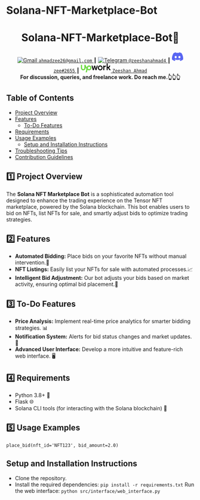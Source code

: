 # Solana-NFT-Marketplace-Bot
<h1 align="center"> Solana-NFT-Marketplace-Bot🚀</h1>

<div align="center">
  <a href="https://mail.google.com/mail/u/?authuser=ahmadzee26@gmail.com">
    <img alt="Gmail" width="30px" src="https://edent.github.io/SuperTinyIcons/images/svg/gmail.svg" />
    <code>ahmadzee26@gmail.com</code>
  </a>
  <span> ┃ </span>
  
  <a href="https://t.me/zeeshanahmad4">
    <img alt="Telegram" width="30px" src="https://edent.github.io/SuperTinyIcons/images/svg/telegram.svg" />
    <code>@zeeshanahmad4</code>
  </a>
  <span> ┃ </span>
  
  <a href="https://discord.com">
    <img alt="Discord" width="30px" src="https://github.com/Zeeshanahmad4/RealEstateMate-WhatsApp-Group-Management-Bot/blob/main/discord-icon-svgrepo-com.svg" />
    <code>zee#2655</code>
  </a>
  <span> ┃ </span>
  
  <a href="https://www.upwork.com/freelancers/zeeshanahmad291">
    <img alt="Upwork" width="80px" src="https://github.com/Zeeshanahmad4/Zeeshanahmad4/blob/main/upwork.svg" />
    <code>Zeeshan Ahmad</code>
  </a>
  
  <br />
  <strong>For discussion, queries, and freelance work. Do reach me.👆👆👆</strong>
</div>

## Table of Contents
- [Project Overview](#1️⃣-project-overview)
- [Features](#2️⃣-features)
  - [To-Do Features](#3️⃣-to-do-features)
- [Requirements](#4️⃣-requirements)
- [Usage Examples](#5️⃣-usage-examples)
   - [Setup and Installation Instructions](#-setup-and-installation-instructions)
- [Troubleshooting Tips](#6️⃣-troubleshooting-tips)
- [Contribution Guidelines](#7️⃣-contribution-guidelines)


## 1️⃣ Project Overview

The **Solana NFT Marketplace Bot** is a sophisticated automation tool designed to enhance the trading experience on the Tensor NFT marketplace, powered by the Solana blockchain. This bot enables users to bid on NFTs, list NFTs for sale, and smartly adjust bids to optimize trading strategies.

## 2️⃣ Features

- **Automated Bidding:** Place bids on your favorite NFTs without manual intervention.🤑
- **NFT Listings:** Easily list your NFTs for sale with automated processes.📈
- **Intelligent Bid Adjustment:** Our bot adjusts your bids based on market activity, ensuring optimal bid placement.🔧

## 3️⃣ To-Do Features
- **Price Analysis:** Implement real-time price analytics for smarter bidding strategies. 📊
- **Notification System:** Alerts for bid status changes and market updates. 🔔
- **Advanced User Interface:** Develop a more intuitive and feature-rich web interface. 🖥️

## 4️⃣ Requirements
- Python 3.8+ 🐍
- Flask 🌐
- Solana CLI tools (for interacting with the Solana blockchain) 🔗

## 5️⃣ Usage Examples
```from src.bot.bidding import place_bid
place_bid(nft_id='NFT123', bid_amount=2.0)
```
##  Setup and Installation Instructions

- Clone the repository.
- Install the required dependencies:
```pip install -r requirements.txt```
Run the web interface:
```python src/interface/web_interface.py```

